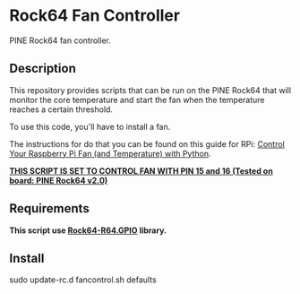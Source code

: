 # Rock64 Fan Controller

PINE Rock64 fan controller.

## Description

This repository provides scripts that can be run on the PINE Rock64 that will
monitor the core temperature and start the fan when the temperature reaches
a certain threshold.

To use this code, you'll have to install a fan.

The instructions for do that you can be found on this guide for RPi: [Control Your Raspberry Pi Fan (and Temperature) with Python](https://howchoo.com/g/ote2mjkzzta/control-raspberry-pi-fan-temperature-python).

**<u>THIS SCRIPT IS SET TO CONTROL FAN WITH PIN 15 and 16 (Tested on board: PINE Rock64 v2.0)</u>**

## Requirements

**This script use [Rock64-R64.GPIO](https://github.com/Leapo/Rock64-R64.GPIO) library.**

## Install


sudo update-rc.d fancontrol.sh defaults